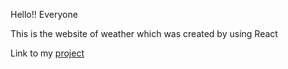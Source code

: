 Hello!! Everyone

This is the website of weather which was created by using React

Link to my  <a href="softlans-sport.netlify.app">project</a>

